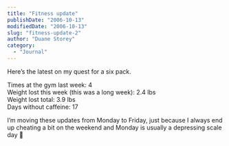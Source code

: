 ```yaml
---
title: "Fitness update"
publishDate: "2006-10-13"
modifiedDate: "2006-10-13"
slug: "fitness-update-2"
author: "Duane Storey"
category:
  - "Journal"
---
```


Here’s the latest on my quest for a six pack.

Times at the gym last week: 4  
Weight lost this week (this was a long week): 2.4 lbs  
Weight lost total: 3.9 lbs  
Days without caffeine: 17

I’m moving these updates from Monday to Friday, just because I always end up cheating a bit on the weekend and Monday is usually a depressing scale day 🙁